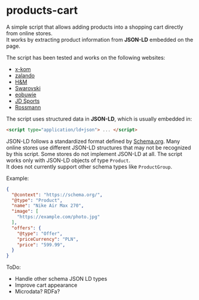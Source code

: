 # products-cart
A simple script that allows adding products into a shopping cart directly from online stores.  
It works by extracting product information from **JSON-LD** embedded on the page.

The script has been tested and works on the following websites:
- [x-kom](https://www.x-kom.pl)  
- [zalando](https://www.zalando.pl)  
- [H&M](https://www2.hm.com)  
- [Swarovski](https://www.swarovski.com)  
- [eobuwie](https://www.eobuwie.com.pl)  
- [JD Sports](https://www.jdsports.pl)  
- [Rossmann](https://www.rossmann.pl)

The script uses structured data in **JSON-LD**, which is usually embedded in:

```html 
<script type="application/ld+json"> ... </script>
```

JSON-LD follows a standardized format defined by [Schema.org](https://schema.org/Product).
Many online stores use different JSON-LD structures that may not be recognized by this script.
Some stores do not implement JSON-LD at all.
The script works only with JSON-LD objects of type `Product`.  
It does not currently support other schema types like `ProductGroup`.

Example:
```json
{
  "@context": "https://schema.org/",
  "@type": "Product",
  "name": "Nike Air Max 270",
  "image": [
    "https://example.com/photo.jpg"
  ],
  "offers": {
    "@type": "Offer",
    "priceCurrency": "PLN",
    "price": "599.99",
  }
}
```

ToDo:
- Handle other schema JSON LD types
- Improve cart appearance
- Microdata? RDFa?
